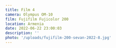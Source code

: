 ```yaml
---
title: Film 4
camera: Olympus OM-10
film: Fujifilm Fujicolor 200
location: Armenia
date: 2022-06-22 23:00:03
description: ''
photo: '/uploads/fujifilm-200-sevan-2022-8.jpg'
---
```


